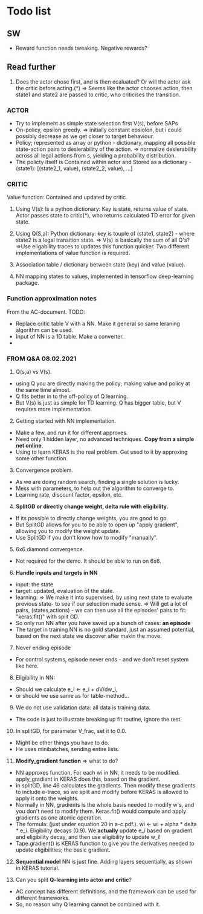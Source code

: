 # Todo list

## SW

- Reward function needs tweaking. Negative rewards?

## Read further

1. Does the actor chose first, and is then ecaluated? Or will the actor ask the critic before acting.(*)
=> Seems like the actor chooses action, then state1 and state2 are passed to critic, who criticises the transition.

### ACTOR

- Try to implement as simple state selection first V(s), before SAPs
- On-policy, epsilon greedy.
 => initially constant epsiolon, but i could possibly decrease as we get closer to target behaviour.
- Policy; represented as array or python - dictionary, mapping all possible state-action pairs to desierability of the action.
=> normalize desierability across all legal actions from s, yielding a probability distribution.
- The policty itself is Contained within actor and Stored as a dictionary - (state1): [(state2_1, value), (state2_2, value), ...]


### CRITIC

Value function: Contained and updated by critic.  

1. Using V(s): Is a python dictionary: Key is state, returns value of state. Actor passes state to critic(*), who returns calculated TD error for given state.
2. Using Q(S,a): Python dictionary: key is touple of (state1, state2) - where state2 is a legal transition state.
=> V(s) is basically the sum of all Q's?
=>Use eligability traces to updates this function quicker.
Two different implementations of value function is required.

3. Association table / dictionary between state (key) and value (value).
4. NN mapping states to values, implemented in tensorflow deep-learning package.

### Function approximation notes

From the AC-document. TODO:

- Replace critic table V with a NN. Make it general so same leraning algorithm can be used.
- Input of NN is a 1D table. Make a converter.
- 

### FROM Q&A 08.02.2021

1. Q(s,a) vs V(s).

- using Q you are directly making the policy; making value and policy at the same time almost.
- Q fits better in to the off-policy of Q learning.
- But V(s) is just as simple for TD learning. Q has bigger table, but V requires more implementation.

2. Getting started with NN implementation.

- Make a few, and run it for different approxes.
- Need only 1 hidden layer, no advanced techniques. **Copy from a simple net online**.
- Using to learn KERAS is the real problem. Get used to it by approxing some other function.

3. Convergence problem.

- As we are doing random search, finding a single solution is lucky.
- Mess with parameters, to help out the algorithm to converge to.
- Learning rate, discount factor, epsilon, etc.

4. **SplitGD or directly change weight, delta rule with eligibility.**

- If its possible to directly change weights, you are good to go.
- But SplitGD allows for you to be able to open up "apply gradient", allowing you to modify the weight update.
- Use SplitGD if you don't know how to modify "manually".

5. 6x6 diamond convergence.

- Not required for the demo. It should be able to run on 6x6.

6. **Handle inputs and targets in NN**

- input: the state
- target: updated, evaluation of the state.
- learning:
=> We make it into supervised, by using next state to evaluate previous state- to see if our selection made sense.
=> Will get a lot of pairs, (states,actions) - we can then use all the episodes' pairs to fit: "keras.fit()" with split GD.
- So only run NN after you have saved up a bunch of cases: **an episode**
- The target in training NN is no gold standard, just an assumed potential, based on the next state we discover after makin the move.

7. Never ending episode

- For control systems, episode never ends - and we don't reset system like here.

8. Eligibility in NN:

- Should we calculate e_i <- e_i + dV/dw_i,
- or should we use same as for table-method...

9. We do not use validation data: all data is training data.

- The code is just to illustrate breaking up fit routine, ignore the rest.

10. In splitGD, for parameter V_frac, set it to 0.0.

- Might be other things you have to do.
- He uses minibatches, sending entire lists.

11. **Modify_gradient function** => what to do?

- NN approxes function. For each wi in NN, it needs to be modified. apply_gradient in KERAS does this, based on the gradient.
- in splitGD, line 46 calculates the gradients. Then modify these gradients to include e-trace, so we split and modify before KERAS is allowed to apply it onto the weights.
- Normally in NN, gradients is the whole basis needed to modify w's, and you don't need to modify them. Keras.fit() would compute and apply gradients as one atomic operation.
- The formula: (just under equation 20 in a-c.pdf.). wi <- wi + alpha * delta * e_i. Eligibility decays (0.9). We **actually** update e_i based on gradient and eligibility decay, and then use eligibility to update w_i!
- Tape.gradient() is KERAS function to give you the derivatives needed to update eligibilities; the basic gradient.

12. **Sequential model** NN is just fine. Adding layers sequentially, as shown in KERAS tutorial.

13. Can you split **Q-learning into actor and critic**?

- AC concept has different definitions, and the framework can be used for different frameworks.
- So, no reason why Q learning cannot be combined with it. 